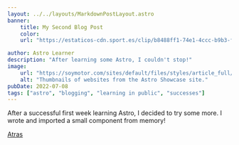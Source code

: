 ```yaml
---
layout: ../../layouts/MarkdownPostLayout.astro
banner:
    title: My Second Blog Post
    color: 
    url: "https://estaticos-cdn.sport.es/clip/b8488ff1-74e1-4ccc-b9b3-f1a7cd5a019c_alta-libre-aspect-ratio_default_0.jpg"

author: Astro Learner
description: "After learning some Astro, I couldn't stop!"
image: 
    url: "https://soymotor.com/sites/default/files/styles/article_full/public/aficionados_espana_2006_soymotor.jpg.webp?itok=Qgnxt2Wn"
    alt: "Thumbnails of websites from the Astro Showcase site."
pubDate: 2022-07-08
tags: ["astro", "blogging", "learning in public", "successes"]
---
```

After a successful first week learning Astro, I decided to try some more. I wrote and imported a small component from memory!

 [Atras](../../blog/)